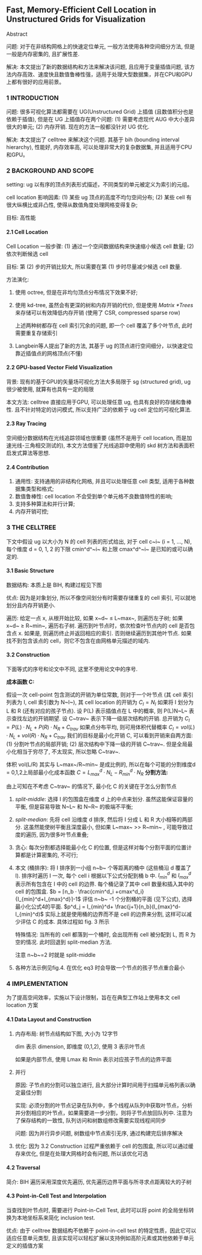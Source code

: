 ## Fast, Memory-Efficient Cell Location in Unstructured Grids for Visualization

Abstract 

问题: 对于在非结构网格上的快速定位单元, 一般方法使用各种空间细分方法, 但是一般是内存密集的, 且扩展性差.

解决: 本文提出了新的数据结构和方法来解决该问题, 且应用于变量插值问题, 该方法内存高效、速度快且数值鲁棒性强，适用于处理大型数据集，并在CPU和GPU上都有很好的应用前景。

### 1 INTRODUCTION

问题: 很多可视化算法都需要在 UG(Unstructured Grid) 上插值 (且数值积分也是依赖于插值), 但是在 UG 上插值存在两个问题: (1) 需要考虑现代 AUG 中大小差异很大的单元; (2) 内存开销. 现在的方法一般都没针对 UG 优化.

解决: 本文提出了 celltree 来解决这个问题. 其基于 bih (bounding interval hierarchy), 性能好, 内存效率高, 可以处理非常大的复杂数据集, 并且适用于CPU和GPU。

### 2 BACKGROUND AND SCOPE

setting: ug 以有序的顶点列表形式描述，不同类型的单元被定义为索引的元组。

cell location 影响因素: (1) 某些 ug 顶点的高度不均匀空间分布; (2) 某些 cell 有很大纵横比或非凸性, 使得从数值角度处理网格变得复杂;

目标: 高性能

#### 2.1 Cell Location

Cell Location 一般步骤: (1) 通过一个空间数据结构来快速缩小候选 cell 数量; (2) 依次判断候选 cell

目标: 第 (2) 步的开销比较大, 所以需要在第 (1) 步时尽量减少候选 cell 数量. 

方法演化:

1. 使用 octree, 但是在非均匀顶点分布情况下效果不好;

2. 使用 kd-tree, 虽然会有更深的树和内存开销的代价, 但是使用 *Matrix \*Trees* 来存储可以有效降低内存开销 (使用了 CSR, compressed sparse row) 

   上述两种树都存在 cell 索引冗余的问题, 即一个 cell 覆盖了多个叶节点, 此时需要重复存储索引

3. Langbein等人提出了新的方法, 其基于 ug 的顶点进行空间细分，以快速定位靠近插值点的网格顶点(不懂)

#### 2.2 GPU-based Vector Field Visualization

背景: 现有的基于GPU的矢量场可视化方法大多局限于 sg (structured grid), ug 很少被使用, 就算有也具有一定的局限

本文方法: celltree 直接应用于GPU, 可以处理任意 ug, 也具有良好的存储和鲁棒性. 且不针对特定的访问模式, 所以支持广泛的依赖于 ug cell 定位的可视化算法.

#### 2.3 Ray Tracing

空间细分数据结构在光线追踪领域也很重要 (虽然不是用于 cell location, 而是加速光线-三角相交测试的), 本文方法借鉴了光线追踪中使用的 skd 树方法和表面积启发式算法等思想.

#### 2.4 Contribution

1. 通用性: 支持通用的非结构化网格, 并且可以处理任意 cell 类型, 适用于各种数据集类型和格式;
2. 数值鲁棒性: cell location 不会受到单个单元格不良数值特性的影响;
3. 支持多种算法和并行计算;
4. 内存开销可控;

### 3 THE CELLTREE

下文中假设 ug 以大小为 N 的 cell 列表的形式给出, 对于 cell c~i~ (i = 1, ..., N), 每个维度 d = 0, 1, 2 的下限 cmin^d^~i~ 和上限 cmax^d^~i~ 是已知的或可以确定的. 

#### 3.1 Basic Structure

数据结构: 本质上是 BIH, 构建过程见下图

优点: 因为是对象划分, 所以不像空间划分有时需要存储重复的 cell 索引, 可以就地划分且内存开销更小.

遍历: 给定一点 x, 从根开始比较, 如果 x~d~ ≤ L~max~, 则遍历左子树; 如果 x~d~ ≥ R~min~, 遍历右子树. 遍历到叶节点时，依次检查叶节点内的 cell 是否包含点 x. 如果是, 则遍历终止并返回相应的索引. 否则继续遍历到其他叶节点. 如果找不到包含该点的 cell，则它不包含在由网格单元描述的域内.

#### 3.2 Construction

下面等式的序号和论文中不同, 这里不使用论文中的序号.

**成本函数 C:**

假设一次 cell-point 包含测试的开销为单位常数, 则对于一个叶节点 (其 cell 索引列表为 I, cell 索引数为 N~I~), 其 cell location 的开销为
$C_I = N_I$
如果将 I 划分为 L 和 R (还有对应的孩子节点). 设 P(L) 表示插值点在 L 中的概率, 则 P(L)N~L~ 表示查找左边的开销期望. 设 C~trav~ 表示下降一级层次结构的开销. 总开销为
$C_I = P(L)·N_L +P(R)·N_R + C_{trav}$
如果点分布平均, 则可用体积代替概率
$C_I = vol(L)·N_L +vol(R)·N_R + C_{trav}$
我们的目标是最小化开销 C, 可以看到开销来自两方面: (1) 分割叶节点的局部开销; (2) 层次结构中下降一级的开销 C~trav~. 但是全局最小化相当于穷尽了, 不太现实, 所以忽略 C~trav~.

体积 vol(L/R) 其实与 L~max~/R~min~ 是成比例的, 所以在每个可能的分割维度d = 0,1,2上局部最小化成本函数
$C = L_{max}^d ·N_L −R^d_{min}·N_R$
**分割方法:**

由上可知在不考虑 C~trav~ 的情况下, 最小化 C 的关键在于怎么分割节点

1. *split-middle*: 选择 I 的包围盒在维度 d 上的中点来划分. 虽然这能保证容量的平衡, 但是容易导致 N~L~ 和 N~R~ 的极端不平衡;

2. *split-median*: 先将 cell 沿维度 d 排序, 然后将 I 分成 L 和 R 大小相等的两部分. 这虽然能使树平衡且深度最小, 但如果 L~max~ >> R~min~ , 可能导致过度的遍历, 因为很多叶节点重叠;

3. 贪心: 每次分割都选择能最小化 C 的位置, 但是这样对每个分割平面的位置计算都是计算密集的, 不可行;

4. 本文 (桶排序): 将 I 排序到一小组 n~b~ 个等距离的桶中 (这些桶沿 d 覆盖了 I). 排序时遍历 I 一次, 每个 cell i 根据以下公式分配到桶 b 中.  $I_{min}^d$ 和 $I_{max}^d$ 表示所有包含在 I 中的 cell 的边界. 每个桶记录了其中 cell 数量和插入其中的 cell 的包围盒.
   $b = ⌈n_b · \frac{cmin^d_i +cmax^d_i}{I_{min}^d+I_{max}^d}⌉-1$
   评估 n~b~ -1 个分割桶的平面 (见下公式), 选择最小化公式4的平面.
   $p^d_j = I_{min}^d+ \frac{j+1}{n_b}(I_{max}^d-I_{min}^d)$
   实际上就是使用桶的边界而不是 cell 的边界来分割, 这样可以减少评估 C 的成本. 具体过程如 fig. 3 所示



   特殊情况: 当所有的 cell 都落到一个桶时, 会出现所有 cell 被分配到 L, 而 R 为空的情况. 此时回退到 split-median 方法. 

   注意 n~b~=2 时就是 split-middle

5. 各种方法示例见fig.4. 在优化 eq3 时会导致一个节点的孩子节点重合最小


### 4 IMPLEMENTATION

为了提高空间效率，实施以下设计限制，旨在在典型工作站上使用本文 cell location 方案

#### 4.1 Data Layout and Construction

1. 内存布局: 树节点结构如下图, 大小为 12字节



   dim 表示 dimension, 即维度 (0,1,2), 使用 3 表示叶节点 

   如果是内部节点, 使用 Lmax 和 Rmin 表示对应孩子节点的边界平面

2. 并行

   原因: 子节点的分割可以独立进行, 且大部分计算时间用于扫描单元格列表以确定最佳分割

   实现: 必须分割的叶节点记录在队列中，多个线程从队列中获取叶节点，分析并分割相应的叶节点，如果需要进一步分割，则将子节点放回队列中. 注意为了保存结构的一致性, 队列访问和树数组修改需要实现线程间同步

   问题: 因为并行异步问题, 树数组中节点索引无序, 通过构建完后排序解决

3. 优化: 因为 3.2 Construction 过程严重依赖于 cell 的包围盒, 所以可以通过缓存来优化, 但是在处理大网格时会有问题, 所以该优化可选

#### 4.2 Traversal

简介: BIH 遍历采用深度优先遍历, 优先遍历边界平面与所寻求点距离较大的子树

#### 4.3 Point-in-Cell Test and Interpolation

当查找到叶节点时, 需要进行 Point-in-Cell Test, 此时可以将 point 的全局坐标转换为本地坐标系来简化 inclusion test. 

优点: 由于 celltree 数据结构不依赖于 point-in-cell test 的特定性质，因此它可以适应任意单元类型, 且该实现可以轻松扩展以支持例如高阶元素或其他依赖于单元定义的插值方案
